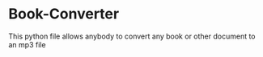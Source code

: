 # Book-Converter
This python file allows anybody to convert any book or other document to an mp3 file

